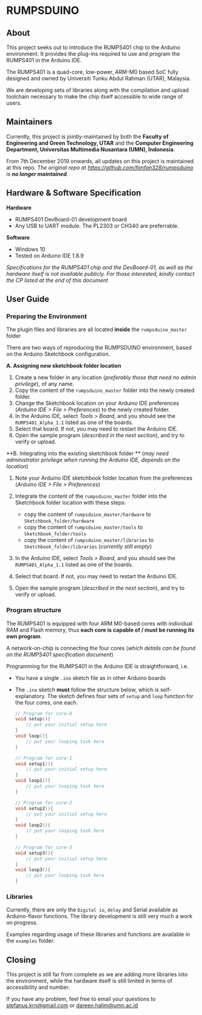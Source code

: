 # RUMPSDUINO

## About

This project seeks out to introduce the RUMPS401 chip to the Arduino environment. It provides the plug-ins required to use and program the RUMPS401 in the Arduino IDE.

The RUMPS401 is a quad-core, low-power, ARM-M0 based SoC fully designed and owned by Universiti Tunku Abdul Rahman (UTAR), Malaysia. 

We are developing sets of libraries along with the compilation and upload toolchain necessary to make the chip itself accessible to wide range of users.



## Maintainers

Currently, this project is jointly-maintained by both the **Faculty of Engineering and Green Technology, UTAR** and the **Computer Engineering Department, Universitas Multimedia Nusantara (UMN), Indonesia**.

From 7th December 2019 onwards, all updates on this project is maintained at this repo. *The original repo at https://github.com/fanfan328/rumpsduino is **no longer maintained**.*



## Hardware & Software Specification

**Hardware**

- RUMPS401 DevBoard-01 development board
- Any USB to UART module. The PL2303 or CH340 are preferrable.

**Software**

- Windows 10
- Tested on Arduino IDE 1.8.9

*Specifications for the RUMPS401 chip and the DevBoard-01, as well as the hardware itself is not available publicly. For those interested, kindly contact the CP listed at the end of this document*



## User Guide

### Preparing the Environment

The plugin files and libraries are all located **inside** the `rumpsduino_master` folder

There are two ways of reproducing the RUMPSDUINO environment, based on the Arduino Sketchbook configuration.

**A. Assigning new sketchbook folder location**

1. Create a new folder in any location (*preferably those that need no admin privilege*), of any name.
2. Copy the content of the `rumpsduino_master` folder into the newly created folder.
3. Change the Sketchbook location on your Arduino IDE preferences (*Arduino IDE > File > Preferences*) to the newly created folder. 
4. In the Arduino IDE, select *Tools > Board*, and you should see the `RUMPS401_Alpha_1.1` listed as one of the boards.
5. Select that board. If not, you may need to restart the Arduino IDE.
6. Open the sample program (*described in the next section*), and try to verify or upload.

**B. Integrating into the existing sketchbook folder ** (*may need administrator privilege when running the Arduino IDE, depends on the location*)

1. Note your Arduino IDE sketchbook folder location from the preferences (*Arduino IDE > File > Preferences*)

2. Integrate the content of the `rumpsduino_master` folder into the Sketchbook folder location with these steps:

    - copy the content of `rumpsduino_master/hardware` to `Sketchbook_folder/hardware`
    - copy the content of `rumpsduino_master/tools` to `Sketchbook_folder/tools`
    - copy the content of `rumpsduino_master/libraries` to `Sketchbook_folder/libraries` (*currently still empty*)

3. In the Arduino IDE, select *Tools > Board*, and you should see the `RUMPS401_Alpha_1.1` listed as one of the boards.

4. Select that board. If not, you may need to restart the Arduino IDE.

5. Open the sample program (*described in the next section*), and try to verify or upload.

    

### Program structure

The RUMPS401 is equipped with four ARM M0-based cores with individual RAM and Flash memory, thus **each core is capable of / must be running its own program**.

A network-on-chip is connecting the four cores (*which details can be found on the RUMPS401 specification document*)

Programming for the RUMPS401 in the Arduino IDE is straightforward, i.e.

- You have a single `.ino` sketch file as in other Arduino boards

- The `.ino` sketch **must** follow the structure below, which is self-explanatory. The sketch defines four sets of `setup` and `loop` function for the four cores, one each. 

  ``` c
  // Program for core-0
  void setup(){
      // put your initial setup here
  }
  void loop(){
      // put your looping task here
  }
  
  // Program for core-1
  void setup1(){
      // put your initial setup here
  }
  void loop1(){
      // put your looping task here
  }
  
  // Program for core-2
  void setup2(){
      // put your initial setup here
  }
  void loop2(){
      // put your looping task here
  }
  
  // Program for core-3
  void setup3(){
      // put your initial setup here
  }
  void loop3(){
      // put your looping task here
  }
  ```



### Libraries

Currently, there are only the `Digital io`, `delay` and Serial available as Arduino-flavor functions. The library development is still very much a work on progress.

Examples regarding usage of these libraries and functions are available in the `examples` folder.



## Closing

This project is still far from complete as we are adding more libraries into the environment, while the hardware itself is still limited in terms of accessibility and number.

If you have any problem, feel free to email your questions to stefanus.krn@gmail.com or dareen.halim@umn.ac.id